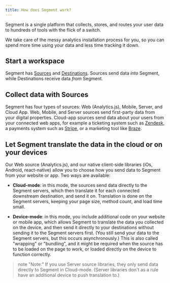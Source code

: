 ```yaml
---
title: How does Segment work?
---
```


Segment is a single platform that collects, stores, and routes your user data to hundreds of tools with the flick of a switch.

We take care of the messy analytics installation process for you, so you can spend more time using your data and less time tracking it down.

## Start a workspace

Segment has [Sources](docs/connections/sources/) and [Destinations](docs/connections/destinations/). Sources send data _into_ Segment, while Destinations receive data _from_ Segment.

## Collect data with Sources

Segment has four types of sources: Web (Analytics.js), Mobile, Server, and Cloud App. Web, Mobile, and Server sources send first-party data from your digital properties. Cloud-app sources send data about your users from your connected web apps, for example a ticketing system such as [Zendesk](/docs/connections/sources/catalog/cloud-apps/zendesk/), a payments system such as [Stripe](/docs/connections/sources/catalog/cloud-apps/stripe/), or a marketing tool like [Braze](/docs/connections/sources/catalog/cloud-apps/braze/).

## Let Segment translate the data in the cloud or on your devices

Our Web source (Analytics.js), and our native client-side libraries (iOs, Android, react-native) allow you to choose how you send data to Segment from your website or app. Two ways are available:

- **Cloud-mode**: in this mode, the sources send data directly to the Segment servers, which then translate it for each connected downstream destination, and send it on. Translation is done on the Segment servers, keeping your page size, method count, and load time small.

- **Device-mode**: in this mode, you include additional code on your website or mobile app, which allows Segment to translate the data you collected on the device, and then send it directly to your destinations without sending it to the Segment servers first. (You still send your data to the Segment servers, but this occurs asynchronously.) This is also called "wrapping" or "bundling", and it might be required when the source has to be loaded on the page to work, or loaded directly on the device to function correctly.

> note "Note:"
> If you use Server source libraries, they only send data directly to Segment in Cloud-mode. (Server libraries don't as a rule have an additional device to push translation to.)

